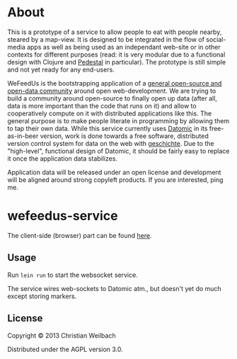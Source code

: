 # About

This is a prototype of a service to allow people to eat with people
nearby, steared by a map-view. It is designed to be integrated in the
flow of social-media apps as well as being used as an independant
web-site or in other contexts for different purposes (read: it is very
modular due to a functional design with Clojure and
[Pedestal](http://pedestal.io) in particular). The prototype is still
simple and not yet ready for any end-users.

WeFeedUs is the bootstrapping application of a
[general open-source and open-data community](https://github.com/functional-nomads)
around open web-development. We are trying to build a community around
open-source to finally open up data (after all, data is more important
than the code that runs on it) and allow to cooperatively compute on it
with distributed applications like this. The general purpose is to make
people literate in programming by allowing them to tap their own
data. While this service currently uses [Datomic](http://datomic.com) in
its free-as-in-beer version, work is done towards a free software,
distributed version control system for data on the web with
[geschichte](http://github.com/ghubber/geschichte). Due to the
"high-level", functional design of Datomic, it should be fairly easy to
replace it once the application data stabilizes.

Application data will be released under an open license and development
will be aligned around strong copyleft products. If you are interested,
ping me.

# wefeedus-service

The client-side (browser) part can be found [here](http://github.com/ghubber/wefeedus-client).

## Usage

Run  `lein run` to start the websocket service.

The service wires web-sockets to Datomic atm., but doesn't yet do much
except storing markers.

## License

Copyright © 2013 Christian Weilbach

Distributed under the AGPL version 3.0.
